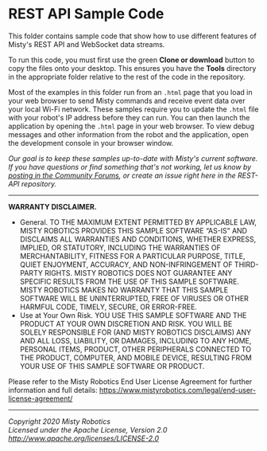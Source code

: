 # REST API Sample Code

This folder contains sample code that show how to use different features of Misty's REST API and WebSocket data streams. 

To run this code, you must first use the green __Clone or download__ button to copy the files onto your desktop. This ensures you have the **Tools** directory in the appropriate folder relative to the rest of the code in the repository.

Most of the examples in this folder run from an `.html` page that you load in your web browser to send Misty commands and receive event data over your local Wi-Fi network. These samples require you to update the `.html` file with your robot's IP address before they can run. You can then launch the application by opening the `.html` page in your web browser. To view debug messages and other information from the robot and the application, open the development console in your browser window.

*Our goal is to keep these samples up-to-date with Misty's current software. If you have questions or find something that's not working, let us know by [posting in the Community Forums](https://community.mistyrobotics.com/c/support), or create an issue right here in the REST-API repository.*

---

**WARRANTY DISCLAIMER.**

* General. TO THE MAXIMUM EXTENT PERMITTED BY APPLICABLE LAW, MISTY ROBOTICS PROVIDES THIS SAMPLE SOFTWARE “AS-IS” AND DISCLAIMS ALL WARRANTIES AND CONDITIONS, WHETHER EXPRESS, IMPLIED, OR STATUTORY, INCLUDING THE WARRANTIES OF MERCHANTABILITY, FITNESS FOR A PARTICULAR PURPOSE, TITLE, QUIET ENJOYMENT, ACCURACY, AND NON-INFRINGEMENT OF THIRD-PARTY RIGHTS. MISTY ROBOTICS DOES NOT GUARANTEE ANY SPECIFIC RESULTS FROM THE USE OF THIS SAMPLE SOFTWARE. MISTY ROBOTICS MAKES NO WARRANTY THAT THIS SAMPLE SOFTWARE WILL BE UNINTERRUPTED, FREE OF VIRUSES OR OTHER HARMFUL CODE, TIMELY, SECURE, OR ERROR-FREE.
* Use at Your Own Risk. YOU USE THIS SAMPLE SOFTWARE AND THE PRODUCT AT YOUR OWN DISCRETION AND RISK. YOU WILL BE SOLELY RESPONSIBLE FOR (AND MISTY ROBOTICS DISCLAIMS) ANY AND ALL LOSS, LIABILITY, OR DAMAGES, INCLUDING TO ANY HOME, PERSONAL ITEMS, PRODUCT, OTHER PERIPHERALS CONNECTED TO THE PRODUCT, COMPUTER, AND MOBILE DEVICE, RESULTING FROM YOUR USE OF THIS SAMPLE SOFTWARE OR PRODUCT.

Please refer to the Misty Robotics End User License Agreement for further information and full details: https://www.mistyrobotics.com/legal/end-user-license-agreement/

--- 

*Copyright 2020 Misty Robotics*<br>
*Licensed under the Apache License, Version 2.0*<br>
*http://www.apache.org/licenses/LICENSE-2.0*